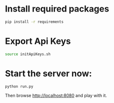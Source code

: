 # Install required packages
```sh
pip install -r requirements
```
# Export Api Keys
```sh
source initApiKeys.sh
```
# Start the server now:
```sh
python run.py
```
Then browse [http://localhost:8080](http://localhost:8080) and play with it.
